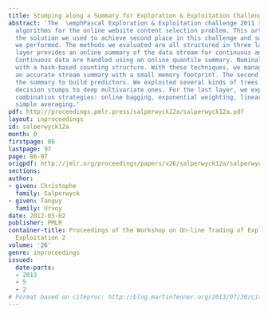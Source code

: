 ```yaml
---
title: Stumping along a Summary for Exploration & Exploitation Challenge 2011
abstract: 'The  \emphPascal Exploration & Exploitation challenge 2011 seeks to evaluate
  algorithms for the online website content selection problem. This article presents
  the solution we used to achieve second place in this challenge and some side-experiments
  we performed. The methods we evaluated are all structured in three layers. The first
  layer provides an online summary of the data stream for continuous and nominal data.
  Continuous data are handled using an online quantile summary. Nominal data are summarized
  with a hash-based counting structure. With these techniques, we managed to build
  an accurate stream summary with a small memory footprint. The second layer uses
  the summary to build predictors. We exploited several kinds of trees from simple
  decision stumps to deep multivariate ones. For the last layer, we explored several
  combination strategies: online bagging, exponential weighting, linear ranker, and
  simple averaging.'
pdf: http://proceedings.pmlr.press/salperwyck12a/salperwyck12a.pdf
layout: inproceedings
id: salperwyck12a
month: 0
firstpage: 86
lastpage: 97
page: 86-97
origpdf: http://jmlr.org/proceedings/papers/v26/salperwyck12a/salperwyck12a.pdf
sections: 
author:
- given: Christophe
  family: Salperwyck
- given: Tanguy
  family: Urvoy
date: 2012-05-02
publisher: PMLR
container-title: Proceedings of the Workshop on On-line Trading of Exploration and
  Exploitation 2
volume: '26'
genre: inproceedings
issued:
  date-parts:
  - 2012
  - 5
  - 2
# Format based on citeproc: http://blog.martinfenner.org/2013/07/30/citeproc-yaml-for-bibliographies/
---
```

